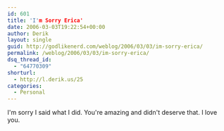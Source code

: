 ```yaml
---
id: 601
title: 'I'm Sorry Erica'
date: 2006-03-03T19:22:54+00:00
author: Derik
layout: single
guid: http://godlikenerd.com/weblog/2006/03/03/im-sorry-erica/
permalink: /weblog/2006/03/03/im-sorry-erica/
dsq_thread_id:
  - "64770309"
shorturl:
  - http://l.derik.us/25
categories:
  - Personal
---
```

I'm sorry I said what I did. You're amazing and didn't deserve that. I love you.